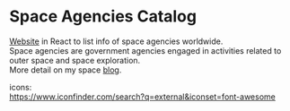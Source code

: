 # Space Agencies Catalog

<a href="https://space-agencies.vercel.app/">Website</a> in React to list info of space agencies worldwide.  
Space agencies are government agencies engaged in activities related to outer space and space exploration.  
More detail on my space <a href="https://nasadatanauts.github.io/alexbelloni/">blog</a>.  

icons:  
https://www.iconfinder.com/search?q=external&iconset=font-awesome